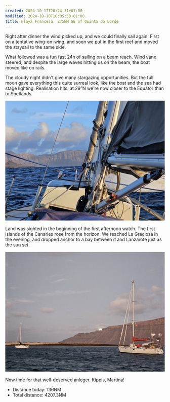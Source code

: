 ```yaml
---
created: 2024-10-17T20:24:31+01:00
modified: 2024-10-18T10:05:50+01:00
title: Playa Francesa, 275NM SE of Quinta do Lorde
---
```


Right after dinner the wind picked up, and we could finally sail again. First on a tentative wing-on-wing, and soon we put in the first reef and moved the staysail to the same side.

What followed was a fun fast 24h of sailing on a beam reach. Wind vane steered, and despite the large waves hitting us on the beam, the boat moved like on rails.

The cloudy night didn't give many stargazing opportunities. But the full moon gave everything this quite surreal look, like the boat and the sea had stage lighting. Realisation hits: at 29°N we're now closer to the Equator than to Shetlands.

![Image](../2024/3cfbc3d1d96087375dbcd71478acabf1.jpg) 

Land was sighted in the beginning of the first afternoon watch. The first islands of the Canaries rose from the horizon. We reached La Graciosa in the evening, and dropped anchor to a bay between it and Lanzarote just as the sun set.

![Image](../2024/30b1b23f4d8188dc8e17269c1372a27d.jpg) 

Now time for that well-deserved anleger. Kippis, Martina!

* Distance today: 136NM
* Total distance: 4207.3NM
